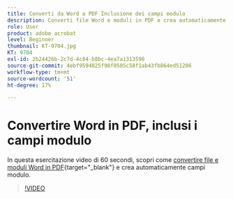 ```yaml
---
title: Converti da Word a PDF Inclusione dei campi modulo
description: Converti file Word e moduli in PDF e crea automaticamente campi modulo
role: User
product: adobe acrobat
level: Beginner
thumbnail: KT-9704.jpg
KT: 9704
exl-id: 2b24426b-2c7d-4c84-b8bc-4ea7a1313598
source-git-commit: 4ebf9594025f98f0505c58f1ab43fb864ed51206
workflow-type: tm+mt
source-wordcount: '51'
ht-degree: 17%

---
```


# Convertire Word in PDF, inclusi i campi modulo

In questa esercitazione video di 60 secondi, scopri come [convertire file e moduli Word in PDF](https://www.adobe.com/it/acrobat/online/word-to-pdf.html){target="_blank"} e crea automaticamente campi modulo.

>[!VIDEO](https://video.tv.adobe.com/v/340082?quality=12&learn=on&hidetitle=true)
